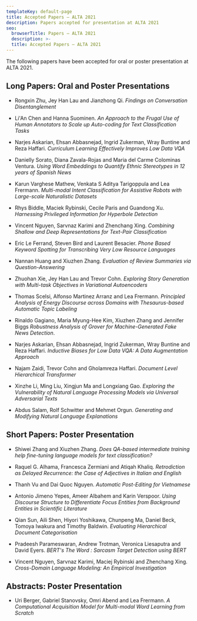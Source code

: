 ```yaml
---
templateKey: default-page
title: Accepted Papers – ALTA 2021
description: Papers accepted for presentation at ALTA 2021
seo:
  browserTitle: Papers – ALTA 2021
  description: >-
  title: Accepted Papers – ALTA 2021
---
```


<!-- [Draft proceedings are now available](/files/ALTA2021-proceedings-draft.pdf). -->

The following papers have been accepted for oral or poster presentation at ALTA 2021.

## Long Papers: Oral and Poster Presentations

* Rongxin Zhu, Jey Han Lau and Jianzhong Qi. 
_Findings on Conversation Disentanglement_ 

* Li'An Chen and Hanna Suominen. 
_An Approach to the Frugal Use of Human Annotators to Scale up Auto-coding for Text Classification Tasks_  

* Narjes Askarian, Ehsan Abbasnejad, Ingrid Zukerman, Wray Buntine and Reza Haffari.
_Curriculum Learning Effectively Improves Low Data VQA_  

* Danielly Sorato, Diana Zavala-Rojas and Maria del Carme Colominas Ventura.
_Using Word Embeddings to Quantify Ethnic Stereotypes in 12 years of Spanish News_

* Karun Varghese Mathew, Venkata S Aditya Tarigoppula and Lea Frermann.
_Multi-modal Intent Classification for Assistive Robots with Large-scale Naturalistic Datasets_  

* Rhys Biddle, Maciek Rybinski, Cecile Paris and Guandong Xu.
_Harnessing Privileged Information for Hyperbole Detection_ 

* Vincent Nguyen, Sarvnaz Karimi and Zhenchang Xing.
_Combining Shallow and Deep Representations for Text-Pair Classification_  

* Eric Le Ferrand, Steven Bird and Laurent Besacier.
_Phone Based Keyword Spotting for Transcribing Very Low Resource Languages_

* Nannan Huang and Xiuzhen Zhang.
_Evaluation of Review Summaries via Question-Answering_

* Zhuohan Xie, Jey Han Lau and Trevor Cohn.
_Exploring Story Generation with Multi-task Objectives in Variational Autoencoders_

* Thomas Scelsi, Alfonso Martinez Arranz and Lea Frermann.
_Principled Analysis of Energy Discourse across Domains with Thesaurus-based Automatic Topic Labeling_

* Rinaldo Gagiano, Maria Myung-Hee Kim, Xiuzhen Zhang and Jennifer Biggs
_Robustness Analysis of Grover for Machine-Generated Fake News Detection_.

* Narjes Askarian, Ehsan Abbasnejad, Ingrid Zukerman, Wray Buntine and Reza Haffari.
_Inductive Biases for Low Data VQA: A Data Augmentation Approach_

* Najam Zaidi, Trevor Cohn and Gholamreza Haffari.
_Document Level Hierarchical Transformer_

* Xinzhe Li, Ming Liu, Xingjun Ma and Longxiang Gao.
_Exploring the Vulnerability of Natural Language Processing Models via Universal Adversarial Texts_

* Abdus Salam, Rolf Schwitter and Mehmet Orgun.
_Generating and Modifying Natural Language Explanations_

## Short Papers: Poster Presentation

* Shiwei Zhang and Xiuzhen Zhang.
_Does QA-based intermediate training help fine-tuning language models for text classification?_

* Raquel G. Alhama, Francesca Zermiani and Atiqah Khaliq.
_Retrodiction as Delayed Recurrence: the Case of Adjectives in Italian and English_

* Thanh Vu and Dai Quoc Nguyen.
_Automatic Post-Editing for Vietnamese_

* Antonio Jimeno Yepes, Ameer Albahem and Karin Verspoor.
_Using Discourse Structure to Differentiate Focus Entities from Background Entities in Scientific Literature_

* Qian Sun, Aili Shen, Hiyori Yoshikawa, Chunpeng Ma, Daniel Beck, Tomoya Iwakura and Timothy Baldwin.
_Evaluating Hierarchical Document Categorisation_

* Pradeesh Parameswaran, Andrew Trotman, Veronica Liesaputra and David Eyers.
_BERT's The Word : Sarcasm Target Detection using BERT_

* Vincent Nguyen, Sarvnaz Karimi, Maciej Rybinski and Zhenchang Xing.
_Cross-Domain Language Modeling: An Empirical Investigation_

## Abstracts: Poster Presentation

* Uri Berger, Gabriel Stanovsky, Omri Abend and Lea Frermann.
_A Computational Acquisition Model for Multi-modal Word Learning from Scratch_